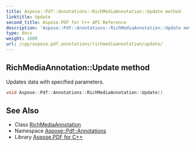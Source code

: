```yaml
---
title: Aspose::Pdf::Annotations::RichMediaAnnotation::Update method
linktitle: Update
second_title: Aspose.PDF for C++ API Reference
description: 'Aspose::Pdf::Annotations::RichMediaAnnotation::Update method. Updates data with specified parameters in C++.'
type: docs
weight: 1600
url: /cpp/aspose.pdf.annotations/richmediaannotation/update/
---
```

## RichMediaAnnotation::Update method


Updates data with specified parameters.

```cpp
void Aspose::Pdf::Annotations::RichMediaAnnotation::Update()
```

## See Also

* Class [RichMediaAnnotation](../)
* Namespace [Aspose::Pdf::Annotations](../../)
* Library [Aspose.PDF for C++](../../../)
